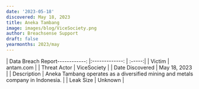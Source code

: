 ```yaml
---
date: '2023-05-18'
discovered: May 18, 2023
title: Aneka Tambang
image: images/blog/ViceSociety.png
author: Breachsense Support
draft: false
yearmonths: 2023/may
---
```


| Data Breach Report------------:     |:-------------:    | :-----:|
| Victim      | antam.com      | 
| Threat Actor      | ViceSociety      | 
| Date Discovered      | May 18, 2023      | 
| Description      | Aneka Tambang operates as a diversified mining and metals company in Indonesia.      | 
| Leak Size      | Unknown      | 

